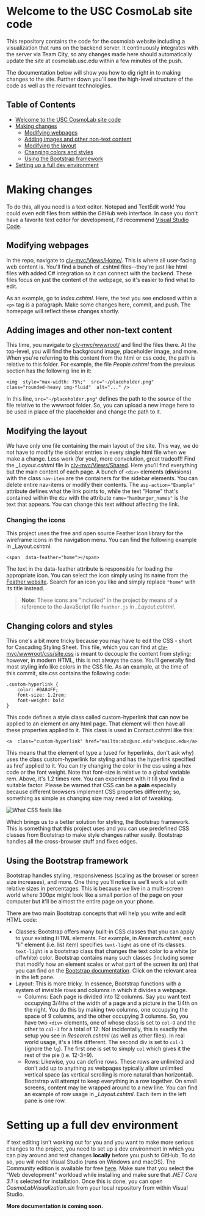 # Welcome to the USC CosmoLab site code

This repository contains the code for the cosmolab website including a visualization that runs on the backend server. It continuously integrates with the server via Team City, so any changes made here should automatically update the site at cosmolab.usc.edu within a few minutes of the push.

The documentation below will show you how to dig right in to making changes to the site. Further down you'll see the high-level structure of the code as well as the relevant technologies.

## Table of Contents

- [Welcome to the USC CosmoLab site code](#welcome-to-the-usc-cosmolab-site-code)
- [Making changes](#making-changes)
  - [Modifying webpages](#modifying-webpages)
  - [Adding images and other non-text content](#adding-images-and-other-non-text-content)
  - [Modifying the layout](#modifying-the-layout)
  - [Changing colors and styles](#changing-colors-and-styles)
  - [Using the Bootstrap framework](#using-the-bootstrap-framework)
- [Setting up a full dev environment](#setting-up-a-full-dev-environment)

# Making changes

To do this, all you need is a text editor. Notepad and TextEdit work! You could even edit files from within the GitHub web interface. In case you don't have a favorite text editor for development, I'd recommend [Visual Studio Code](https://code.visualstudio.com/).

## Modifying webpages
In the repo, navigate to [clv-mvc/Views/Home/](https://github.com/usc-cosmolab/cosmolab-site/tree/master/clv-mvc/Views/Home). This is where all user-facing web content is. You'll find a bunch of .cshtml files--they're just like html files with added C# integration so it can connect with the backend. These files focus on just the content of the webpage, so it's easier to find what to edit.

As an example, go to *Index.cshtml*. Here, the text you see enclosed within a `<p>` tag is a paragraph. Make some changes here, commit, and push. The homepage will reflect these changes shortly.


## Adding images and other non-text content

This time, you navigate to [clv-mvc/wwwroot/](https://github.com/usc-cosmolab/cosmolab-site/tree/master/clv-mvc/wwwroot) and find the files there. At the top-level, you will find the background image, placeholder image, and more. When you're referring to this content from the html or css code, the path is relative to this folder. For example, the file *People.cshtml* from the previous section has the following line in it:

    <img  style="max-width: 75%;"  src="~/placeholder.png"  class="rounded-heavy img-fluid"  alt="..." />
In this line, `src="~/placeholder.png"` defines the path to the *source* of the file relative to the wwwroot folder. So, you can upload a new image here to be used in place of the placeholder and change the path to it.

## Modifying the layout
We have only one file containing the main layout of the site. This way, we do not have to modify the sidebar entries in every single html file when we make a change. Less work (for you), more convolution, great tradeoff!
Find the *_Layout.cshtml* file in [clv-mvc/Views/Shared](https://github.com/usc-cosmolab/cosmolab-site/tree/master/clv-mvc/Views/Shared). Here you'll find everything but the main content of each page. A bunch of `<div>` elements (**div**isions) with the class `nav-item` are the containers for the sidebar elements.
You can delete entire nav-items or modify their contents. The `asp-action="Example"` attribute defines what the link points to, while the text "Home" that's contained within the `div` with the attribute `name="hamburger_names"` is the text that appears. You can change this text without affecting the link.
### Changing the icons
This project uses the free and open source Feather icon library for the wireframe icons in the navigation menu. You can find the following example in _Layout.cshtml:

    <span  data-feather="home"></span>
The text in the data-feather attribute is responsible for loading the appropriate icon. You can select the icon simply using its name from the [Feather website](https://feathericons.com/). Search for an icon you like and simply replace `"home"` with its title instead.

> **Note:** These icons are "included" in the project by means of a reference to
> the JavaScript file `feather.js` in *_Layout.cshtml*.

## Changing colors and styles

This one's a bit more tricky because you may have to edit the CSS - short for Cascading Styling Sheet. This file, which you can find at [clv-mvc/wwwroot/css/site.css](https://github.com/usc-cosmolab/cosmolab-site/blob/master/clv-mvc/wwwroot/css/site.css) is meant to decouple the content from styling; however, in modern HTML, this is not always the case. You'll generally find most styling info like colors in the CSS file.
As an example, at the time of this commit, site.css contains the following code:

    .custom-hyperlink {
	    color: #0A84FF;
	    font-size: 1.2rem;
	    font-weight: bold
    }
This code defines a style class called custom-hyperlink that can now be applied to an element on any html page. That element will then have all these properties applied to it. This class is used in Contact.cshtml like this:

    <a  class="custom-hyperlink" href="mailto:abc@usc.edu">abc@usc.edu</a>
This means that the element of type a (used for hyperlinks, don't ask why) uses the class custom-hyperlink for styling and has the hyperlink specified as href applied to it. You can try changing the color in the css using a hex code or the font weight. Note that font-size is relative to a global variable *rem*. Above, it's 1.2 times *rem*. You can experiment with it till you find a suitable factor.
Please be warned that CSS can be a **pain** especially because different browsers implement CSS properties differently; so, something as simple as changing size may need a lot of tweaking.

![What CSS feels like](https://2.bp.blogspot.com/-41v6n3Vaf5s/UeRN_XJ0keI/AAAAAAAAN2Y/YxIHhddGiaw/s1600/css.gif)

Which brings us to a better solution for styling, the Bootstrap framework. This is something that this project uses and you can use predefined CSS classes from Bootstrap to make style changes rather easily. Bootstrap handles all the cross-browser stuff and fixes edges.

## Using the Bootstrap framework

Bootstrap handles styling, responsiveness (scaling as the browser or screen size increases), and more. One thing you'll notice is we'll work a lot with relative sizes in percentages. This is because we live in a multi-screen world where 300px might look like a small portion of the page on your computer but it'll be almost the entire page on your phone.

There are two main Bootstrap concepts that will help you write and edit HTML code:

 - Classes: Bootstrap offers many built-in CSS classes that you can apply to your existing HTML elements. For example, in *Research.cshtml*, each "li" element (i.e. list item) specifies `text-light` as one of its classes. `text-light` is a bootstrap class that changes the text color to a white (or offwhite) color. Bootstrap contains many such classes (including some that modify how an element scales or what part of the screen its on) that you can find on the [Bootstrap documentation](https://getbootstrap.com/docs/4.4/getting-started/introduction/). Click on the relevant area in the left pane.
 - Layout: This is more tricky. In essence, Bootstrap functions with a system of invisible rows and columns in which it divides a webpage.
     - Columns: Each page is divided into 12 columns. Say you want text occupying 3/4ths of the width of a page and a picture in the 1/4th on the right. You do this by making two columns, one occupying the space of 9 columns, and the other occupying 3 columns. So, you have two `<div>` elements, one of whose class is set to `col-9` and the other to `col-3` for a total of 12. Not incidentally, this is exactly the setup you see in *Research.cshtml* (as well as other files). In real world usage, it's a little different. The second div is set to `col-3` (ignore the `lg`). The first one is set to simply `col` which gives it the rest of the pie (i.e. 12-3=9).
     - Rows: Likewise, you can define rows. These rows are unlimited and don't add up to anything as webpages typically allow unlimited vertical space (as vertical scrolling is more natural than horizontal). Bootstrap will attempt to keep everything in a row together. On small screens, content may be wrapped around to a new line. You can find an example of row usage in *_Layout.cshtml*. Each item in the left pane is one row.

# Setting up a full dev environment
If text editing isn't working out for you and you want to make more serious changes to the project, you need to set up a dev environment in which you can play around and test changes **locally** before you push to GitHub. To do so, you will need Visual Studio (runs on Windows and macOS). The Community edition is available for free [here](https://visualstudio.microsoft.com/downloads/). Make sure that you select the "Web development" workload while installing and make sure that *.NET Core 3.1* is selected for installation.
Once this is done, you can open *CosmoLabVisualization.sln* from your local repository from within Visual Studio.

**More documentation is coming soon.**
